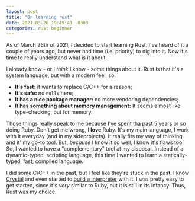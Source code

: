 ```yaml
---
layout: post
title: "On learning rust"
date: 2021-03-26 19:49:41 -0300
categories: rust beginner
---
```


As of March 26th of 2021, I decided to start learning Rust. I've heard of it a couple of years ago,
but never had time (i.e. priority) to dig into it. Now it's time to really understand what is it
about.

I already know - or I _think_ I know - some things about it. Rust is that it's a system language,
but with a modern feel, so:

- **It's fast:** it wants to replace C/C++ for a reason;
- **It's safe:** no `null`s here;
- **It has a nice package manager:** no more vendoring dependencies;
- **It has something about memory management:** It seems almost like type-checking, but for memory.

Those things really speak to me because I've spent tha past 5 years or so doing Ruby. Don't get me
wrong, I **love** Ruby. It's my main language, I work with it everyday (and in my sideprojects). It
really fits my way of thinking and it' my go-to tool. But, _because_ I know it so well, I know it's
flaws too. So, I wanted to have a "complementary" tool at my disposal. Instead of a dynamic-typed,
scripting language, this time I wanted to learn a statically-typed, fast, compiled language.

I did some C/C++ in the past, but I feel like they're stuck in the past. I know [Crystal][crystal]
and even started to [build a interpreter][lit] with it. I was pretty easy to get started, since it's
_very_ similar to Ruby, but it is still in its infancy. Thus, Rust was my choice.

[crystal]: https://crystal-lang.org/
[lit]: https://github.com/lit-lang/lit